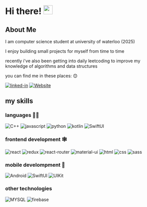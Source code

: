 ﻿# Hi there! <img src="https://media.giphy.com/media/hvRJCLFzcasrR4ia7z/giphy.gif" width="29px" height="29px">

## About Me
I am computer science student at university of waterloo (2025)

I enjoy building small projects for myself from time to time

recently i've also been getting into daily leetcoding to improve my knowledge of algorithms and data structures

you can find me in these places: 😊


[![linked-in](https://img.shields.io/badge/LinkedIn-0077B5?style=for-the-badge&logo=LinkedIn&logoColor=white)](https://www.linkedin.com/in/arvinasghari/)
[![Website](https://img.shields.io/badge/WebSite-80EAFF?style=for-the-badge&logo=internet-explorer&logoColor=blue)](https://www.linkedin.com/in/arvinasghari/)


## my skills
### languages 🧑‍💻
![C++](https://img.shields.io/badge/C++-0080FF?style=for-the-badge&logo=Cplusplus&logoColor=white)
![javascript](https://img.shields.io/badge/JavaScript-323330?style=for-the-badge&logo=javascript&logoColor=F7DF1E)
![python](https://img.shields.io/badge/Python-3776AB?style=for-the-badge&logo=python&logoColor=white)
![kotlin](https://img.shields.io/badge/Kotlin-white?style=for-the-badge&logo=kotlin&logoColor=purple)
![SwiftUI](https://img.shields.io/badge/Swift-E34F26?style=for-the-badge&logo=swift&logoColor=white)

### frontend development 🕸️

![react](https://img.shields.io/badge/React-20232A?style=for-the-badge&logo=react&logoColor=61DAFB)
![redux](https://img.shields.io/badge/Redux-593D88?style=for-the-badge&logo=redux&logoColor=white)
![react-router](https://img.shields.io/badge/React_Router-CA4245?style=for-the-badge&logo=react-router&logoColor=white)
![material-ui](https://img.shields.io/badge/Material_UI-0081CB?style=for-the-badge&logo=mui&logoColor=white)
![html](https://img.shields.io/badge/HTML5-E34F26?style=for-the-badge&logo=html5&logoColor=white)
![css](https://img.shields.io/badge/CSS3-1572B6?style=for-the-badge&logo=css3&logoColor=white)
![sass](https://img.shields.io/badge/SASS-CC6699?style=for-the-badge&logo=sass&logoColor=white)


### mobile develompment 📱

![Android](https://img.shields.io/badge/Android-00CC66?style=for-the-badge&logo=android&logoColor=white)
![SwiftUI](https://img.shields.io/badge/SwiftUI-E34F26?style=for-the-badge&logo=swift&logoColor=white)
![UIKit](https://img.shields.io/badge/UIKit-E34F26?style=for-the-badge&logo=swift&logoColor=white)


### other technologies

![MYSQL](https://img.shields.io/badge/MYSQL-FF9933?style=for-the-badge&logo=mysql&logoColor=white)
![firebase](https://img.shields.io/badge/Firebase-ffaa00?style=for-the-badge&logo=Firebase&logoColor=white)
